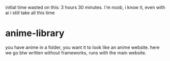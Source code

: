 initial time wasted on this: 3 hours 30 minutes.
i'm noob, i know it, even with ai i still take all this time



# anime-library
you have anime in a folder, you want it to look like an anime website. here we go
btw written without frameworks, runs with the main website.